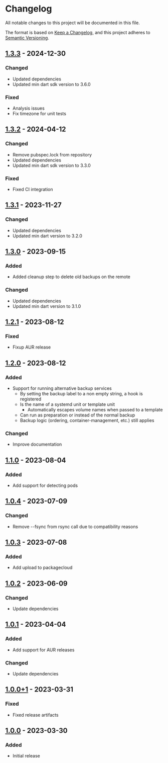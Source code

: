# Changelog
All notable changes to this project will be documented in this file.

The format is based on [Keep a Changelog](https://keepachangelog.com/en/1.1.0/),
and this project adheres to [Semantic Versioning](https://semver.org/spec/v2.0.0.html).

## [1.3.3] - 2024-12-30
### Changed
- Updated dependencies
- Updated min dart sdk version to 3.6.0

### Fixed
- Analysis issues
- Fix timezone for unit tests

## [1.3.2] - 2024-04-12
### Changed
- Remove pubspec.lock from repository
- Updated dependencies
- Updated min dart sdk version to 3.3.0

### Fixed
- Fixed CI integration

## [1.3.1] - 2023-11-27
### Changed
- Updated dependencies
- Updated min dart version to 3.2.0

## [1.3.0] - 2023-09-15
### Added
- Added cleanup step to delete old backups on the remote

### Changed
- Updated dependencies
- Updated min dart version to 3.1.0

## [1.2.1] - 2023-08-12
### Fixed
- Fixup AUR release

## [1.2.0] - 2023-08-12
### Added
- Support for running alternative backup services
  - By setting the backup label to a non empty string, a hook is registered
  - Is the name of a systemd unit or template unit
    - Automatically escapes volume names when passed to a template
  - Can run as preparation or instead of the normal backup
  - Backup logic (ordering, container-management, etc.) still applies

### Changed
- Improve documentation

## [1.1.0] - 2023-08-04
### Added
- Add support for detecting pods

## [1.0.4] - 2023-07-09
### Changed
- Remove --fsync from rsync call due to compatibility reasons

## [1.0.3] - 2023-07-08
### Added
- Add upload to packagecloud

## [1.0.2] - 2023-06-09
### Changed
- Update dependencies

## [1.0.1] - 2023-04-04
### Added
- Add support for AUR releases

### Changed
- Update dependencies

## [1.0.0+1] - 2023-03-31
### Fixed
- Fixed release artifacts

## [1.0.0] - 2023-03-30
### Added
- Initial release

[1.3.3]: https://github.com/Skycoder42/podman_backup/compare/v1.3.2...v1.3.3
[1.3.2]: https://github.com/Skycoder42/podman_backup/compare/v1.3.1...v1.3.2
[1.3.1]: https://github.com/Skycoder42/podman_backup/compare/v1.3.0...v1.3.1
[1.3.0]: https://github.com/Skycoder42/podman_backup/compare/v1.2.1...v1.3.0
[1.2.1]: https://github.com/Skycoder42/podman_backup/compare/v1.2.0...v1.2.1
[1.2.0]: https://github.com/Skycoder42/podman_backup/compare/v1.1.0...v1.2.0
[1.1.0]: https://github.com/Skycoder42/podman_backup/compare/v1.0.4...v1.1.0
[1.0.4]: https://github.com/Skycoder42/podman_backup/compare/v1.0.3...v1.0.4
[1.0.3]: https://github.com/Skycoder42/podman_backup/compare/v1.0.2...v1.0.3
[1.0.2]: https://github.com/Skycoder42/podman_backup/compare/v1.0.1...v1.0.2
[1.0.1]: https://github.com/Skycoder42/podman_backup/compare/v1.0.0+1...v1.0.1
[1.0.0+1]: https://github.com/Skycoder42/podman_backup/compare/v1.0.0...v1.0.0+1
[1.0.0]: https://github.com/Skycoder42/podman_backup/releases/tag/v1.0.0
